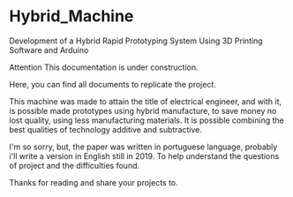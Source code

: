 # Hybrid_Machine
Development of a Hybrid Rapid Prototyping System Using 3D Printing Software and Arduino

Attention This documentation is under construction. 

Here, you can find all documents to replicate the project. 

This machine was made to attain the title of electrical engineer, and with it, 
is possible made prototypes using hybrid manufacture, to save money no lost quality, 
using less manufacturing materials. 
It is possible combining the best qualities of technology additive and subtractive.

I'm so sorry, but, the paper was written in portuguese language, probably i'll write a version 
in English still in 2019. To help understand the questions of project and the difficulties found.

Thanks for reading and share your projects to.


